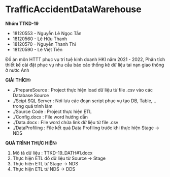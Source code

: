 # TrafficAccidentDataWarehouse
**Nhóm TTKD-19**
+ 18120553 - Nguyễn Lê Ngọc Tần
+ 18120560 - Lê Hữu Thanh
+ 18120570 - Nguyễn Thanh Thi 
+ 18120590 - Lê Việt Tiến

Đồ án môn HTTT phục vụ trí tuệ kinh doanh HKI năm 2021 - 2022, Phân tích thiết kế cài đặt phục vụ nhu cầu báo cáo thống kê dữ liệu tai nạn giao thông ở nước Anh

**GIẢI THÍCH:**
+ ./PrepareSource : Project thực hiện load dữ liệu từ file .csv vào các Database Source
+ ./Scipt SQL Server : Nơi lưu các đoạn script phục vụ tạo DB, Table,... trong quá trình làm
+ ./Source Code : Project thực hiện ETL
+ ./Config.docx : File word hướng dẫn
+ ./Data.docx : File word chứa link dữ liệu từ file .csv
+ ./DataProfiling : File kết quả Data Profiling trước khi thực hiện Stage -> NDS


**QUÁ TRÌNH THỰC HIỆN:**
1. Mô tả dữ liệu : TTKD-19_DATH#1.docx
2. Thực hiện ETL đổ dữ liệu từ Source -> Stage
3. Thực hiện ETL từ Stage -> NDS
4. Thực hiện ETL từ NDS -> DDS
